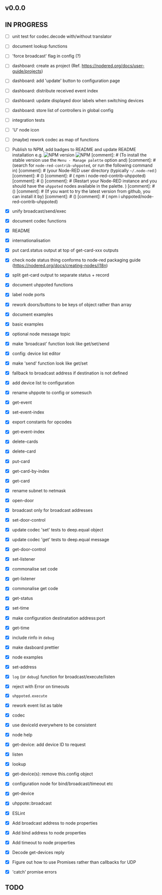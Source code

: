 ## v0.0.0

## IN PROGRESS

- [ ] unit test for codec.decode with/without translator
- [ ] document lookup functions
- [ ] 'force broadcast' flag in config (?)
- [ ] dashboard: create as project (Ref. https://nodered.org/docs/user-guide/projects)
- [ ] dashboard: add 'update' button to configuration page
- [ ] dashboard: distribute received event index
- [ ] dashboard: update displayed door labels when switching devices
- [ ] dashboard: store list of controllers in global config
- [ ] integration tests
- [ ] 'U' node icon
- [ ] (maybe) rework codec as map of functions
- [ ] Publish to NPM, add badges to README and update README installation
      e.g. ![NPM version](https://badge.fury.io/js/node-red-contrib-uhppoted.svg)
           ![NPM](https://img.shields.io/npm/l/node-red-contrib-uhppoted)
           [comment]: # (To install the stable version use the `Menu - Manage palette` option and) 
           [comment]: # (search for `node-red-contrib-uhppoted`,  or run the following command in)
           [comment]: # (your Node-RED user directory (typically `~/.node-red`:)
           [comment]: # ()
           [comment]: # (    npm i node-red-contrib-uhppoted)
           [comment]: # ()
           [comment]: # (Restart your Node-RED instance and you should have the `uhppoted` nodes available in the palette. )
           [comment]: # ()
           [comment]: # (If you want to try the latest version from github, you can install it by)
           [comment]: # ()
           [comment]: # (    npm i uhppoted/node-red-contrib-uhppoted)

- [x] unify broadcast/send/exec
- [x] document codec functions
- [x] README
- [x] internationalisation
- [x] put card.status output at top of get-card-xxx outputs
- [x] check node status thing conforms to node-red packaging guide (https://nodered.org/docs/creating-nodes/i18n)
- [x] split get-card output to separate status + record
- [x] document uhppoted functions
- [x] label node ports
- [x] rework doors/buttons to be keys of object rather than array
- [x] document examples
- [x] basic examples
- [x] optional node message topic
- [x] make 'broadcast' function look like get/set/send
- [x] config: device list editor
- [x] make 'send' function look like get/set
- [x] fallback to broadcast address if destination is not defined
- [x] add device list to configuration
- [x] rename uhppote to config or somesuch
- [x] get-event
- [x] set-event-index
- [x] export constants for opcodes
- [x] get-event-index
- [x] delete-cards
- [x] delete-card
- [x] put-card
- [x] get-card-by-index
- [x] get-card
- [x] rename subnet to netmask
- [x] open-door
- [x] broadcast only for broadcast addresses
- [x] set-door-control
- [x] update codec 'set' tests to deep.equal object
- [x] update codec 'get' tests to deep.equal message
- [x] get-door-control
- [x] set-listener
- [x] commonalise set code
- [x] get-listener
- [x] commonalise get code
- [x] get-status
- [x] set-time
- [x] make configuration destinatation address:port
- [x] get-time
- [x] include rinfo in `debug`
- [x] make dasboard prettier
- [x] node examples
- [x] set-address
- [x] `log` (or `debug`) function for broadcast/execute/listen
- [x] reject with Error on timeouts
- [x] `uhppoted.execute`
- [x] rework event list as table
- [x] codec
- [x] use deviceId everywhere to be consistent
- [x] node help
- [x] get-device: add device ID to request
- [x] listen
- [x] lookup
- [x] get-device(s): remove this.config object
- [x] configuration node for bind/broadcast/timeout etc
- [x] get-device
- [x] uhppote::broadcast
- [x] ESLint
- [x] Add broadcast address to node properties
- [x] Add bind address to node properties
- [x] Add timeout to node properties
- [x] Decode get-devices reply
- [x] Figure out how to use Promises rather than callbacks for UDP
- [x] 'catch' promise errors

## TODO


